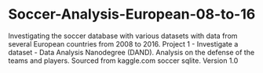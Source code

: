 # Soccer-Analysis-European-08-to-16
Investigating the soccer database with various datasets with data from several European countries from 2008 to 2016. Project 1 - Investigate a dataset - Data Analysis Nanodegree (DAND). Analysis on the defense of the teams and players. Sourced from kaggle.com soccer sqlite. Version 1.0
